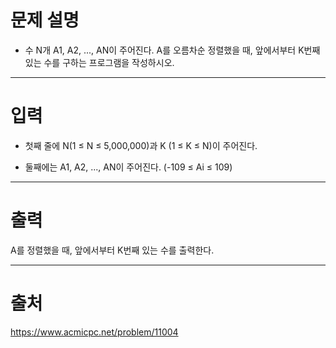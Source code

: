 # 문제 설명
* 수 N개 A1, A2, ..., AN이 주어진다. A를 오름차순 정렬했을 때, 앞에서부터 K번째 있는 수를 구하는 프로그램을 작성하시오.
<hr/>

# 입력

* 첫째 줄에 N(1 ≤ N ≤ 5,000,000)과 K (1 ≤ K ≤ N)이 주어진다.

* 둘째에는 A1, A2, ..., AN이 주어진다. (-109 ≤ Ai ≤ 109)

<hr/>

# 출력
A를 정렬했을 때, 앞에서부터 K번째 있는 수를 출력한다.
<hr/>

# 출처
https://www.acmicpc.net/problem/11004